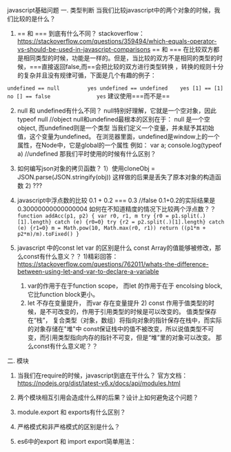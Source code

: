 javascript基础问题
一. 类型判断
  当我们比较javascript中的两个对象的时候，我们比较的是什么？
  1. == 和 === 到底有什么不同？
    stackoverflow：https://stackoverflow.com/questions/359494/which-equals-operator-vs-should-be-used-in-javascript-comparisons
    == 和 === 在比较双方都是相同类型的时候，功能是一样的。但是，当比较的双方不是相同的类型的时候，===直接返回false,而==会把比较的双方进行类型转换
    ，转换的规则十分的复杂并且没有规律可循，下面是几个有趣的例子：

  `
  undefined == null         yes
  undefined == undefined    yes
  [1] == [1]                no
  [] == false               yes
  `
  建议使用===而不是==

  2. null 和 undefined有什么不同？
    null特别好理解，它就是一个空对象，因此
    typeof null   //object
    null和undefined最根本的区别在于： null 是一个空object, 而undefined则是一个类型
    当我们定义一个变量，并未赋予其初始值，这个变量为undefined。
    在浏览器里面，undefined是window上的一个属性，在Node中，它是global的一个属性
    例如：
    var a;
    console.log(typeof a) //undefined
    那我们平时使用的时候有什么区别？

  3. 如何编写json对象的拷贝函数？
    1）使用cloneObj = JSON.parse(JSON.stringify(obj))
    这样做的后果是丢失了原本对象的构造函数
    2) ???
  
  4. javascript中浮点数的比较
    0.1 + 0.2 === 0.3 //false
    0.1+0.2的实际结果是0.30000000000000004
    如何在不知道精度的情况下比较两个浮点数？？
`
    function addAcc(p1, p2) {
      var r0, r1, m
      try {r0 = p1.split(.)[1].length} catch (e) {r0=0}
      try {r2 = p2.split(.)[1].length} catch (e) {r1=0}
      m = Math.pow(10, Math.max(r0, r1))
      return ((p1*m + p2*m)/m).toFixed()
    }
`

  5. javascript 中的const let var 的区别是什么
    const Array的值能够被修改，那么const有什么意义？？
    1)精彩回答：
    https://stackoverflow.com/questions/762011/whats-the-difference-between-using-let-and-var-to-declare-a-variable
      1. var的作用于在于function scope， 而let 的作用于在于 encolsing block, 它比function block更小。
      2. let 不存在变量提升， 而var 存在变量提升
    2)
    const 作用于值类型的时候，是不可改变的，作用于引用类型的时候是可以改变的。
    值类型保存在“栈”， 复合类型（对象，数组）将指向对象的指针保存在栈中，而实际的对象存储在"堆"中
    const保证栈中的值不被改变，所以说值类型不可变，而引用类型指向内存的指针不可变，但是“堆”里的对象可以改变。
    那么const有什么意义呢？？

二. 模块
  1. 当我们在require的时候，javascript到底在干什么？
  官方文档： https://nodejs.org/dist/latest-v6.x/docs/api/modules.html
  2. 两个模块相互引用会造成什么样的后果？设计上如何避免这个问题？
    
  3. module.export 和 exports有什么区别？
  4. 严格模式和非严格模式的区别是什么？
  5. es6中的export 和 import
    export简单用法：